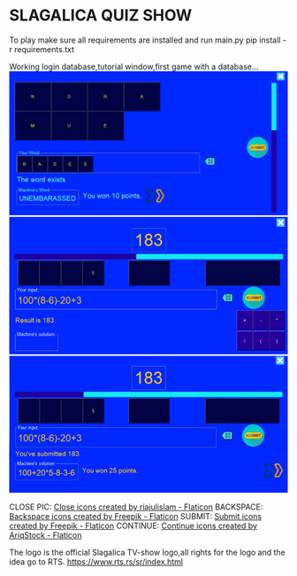 # SLAGALICA QUIZ SHOW


To play make sure all requirements are installed and run main.py
pip install -r requirements.txt




Working login database,tutorial window,first game with a database...
![Alt text](images/image.png)
![Alt text](images/Screenshot_1.jpg)
![Alt text](images/Screenshot_2.jpg)

CLOSE PIC:
<a href="https://www.flaticon.com/free-icons/close" title="close icons">Close icons created by riajulislam - Flaticon</a>
BACKSPACE:
<a href="https://www.flaticon.com/free-icons/backspace" title="backspace icons">Backspace icons created by Freepik - Flaticon</a>
SUBMIT:
<a href="https://www.flaticon.com/free-icons/submit" title="submit icons">Submit icons created by Freepik - Flaticon</a>
CONTINUE:
<a href="https://www.flaticon.com/free-icons/continue" title="continue icons">Continue icons created by AriqStock - Flaticon</a>


The logo is the official Slagalica TV-show logo,all rights for the logo and the idea go to RTS. https://www.rts.rs/sr/index.html
